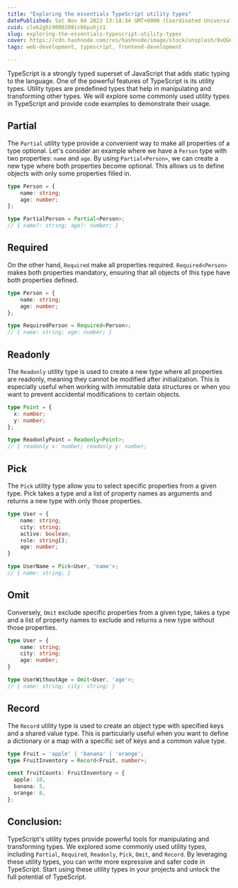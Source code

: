 ```yaml
---
title: "Exploring the essentials TypeScript utility types"
datePublished: Sat Nov 04 2023 13:14:34 GMT+0000 (Coordinated Universal Time)
cuid: clok2ghi9000208icb6puhjz1
slug: exploring-the-essentials-typescript-utility-types
cover: https://cdn.hashnode.com/res/hashnode/image/stock/unsplash/9vQG6v1md1s/upload/527401bbc8b8c5aec503f47bea0adb69.jpeg
tags: web-development, typescript, frontend-development

---
```


TypeScript is a strongly typed superset of JavaScript that adds static typing to the language. One of the powerful features of TypeScript is its utility types. Utility types are predefined types that help in manipulating and transforming other types. We will explore some commonly used utility types in TypeScript and provide code examples to demonstrate their usage.

## **Partial**

The `Partial` utility type provide a convenient way to make all properties of a type optional. Let's consider an example where we have a `Person` type with two properties: `name` and `age`. By using `Partial<Person>`, we can create a new type where both properties become optional. This allows us to define objects with only some properties filled in.

```typescript
type Person = {
    name: string;
    age: number;
};

type PartialPerson = Partial<Person>;
// { name?: string; age?: number; }
```

## **Required**

On the other hand, `Required` make all properties required. `Required<Person>` makes both properties mandatory, ensuring that all objects of this type have both properties defined.

```typescript
type Person = {
    name: string;
    age: number;
};

type RequiredPerson = Required<Person>;
// { name: string; age: number; }
```

## **Readonly**

The `Readonly` utility type is used to create a new type where all properties are readonly, meaning they cannot be modified after initialization. This is especially useful when working with immutable data structures or when you want to prevent accidental modifications to certain objects.

```typescript
type Point = {
  x: number;
  y: number;
};

type ReadonlyPoint = Readonly<Point>;
// { readonly x: number; readonly y: number; 
```

## **Pick**

The `Pick` utility type allow you to select specific properties from a given type. Pick takes a type and a list of property names as arguments and returns a new type with only those properties.

```typescript
type User = {
    name: string;
    city: string;
    active: boolean;
    role: string[];
    age: number;
}

type UserName = Pick<User, 'name'>;
// { name: string; } 
```

## **Omit**

Conversely, `Omit` exclude specific properties from a given type, takes a type and a list of property names to exclude and returns a new type without those properties.

```typescript
type User = {
    name: string;
    city: string;
    age: number;
}

type UserWithoutAge = Omit<User, 'age'>;
// { name: string; city: string; }
```

## **Record**

The `Record` utility type is used to create an object type with specified keys and a shared value type. This is particularly useful when you want to define a dictionary or a map with a specific set of keys and a common value type.

```typescript
type Fruit = 'apple' | 'banana' | 'orange';
type FruitInventory = Record<Fruit, number>;

const fruitCounts: FruitInventory = {
  apple: 10,
  banana: 5,
  orange: 8,
};
```

## **Conclusion:**

TypeScript's utility types provide powerful tools for manipulating and transforming types. We explored some commonly used utility types, including `Partial`, `Required`, `Readonly`, `Pick`, `Omit`, and `Record`. By leveraging these utility types, you can write more expressive and safer code in TypeScript. Start using these utility types in your projects and unlock the full potential of TypeScript.
